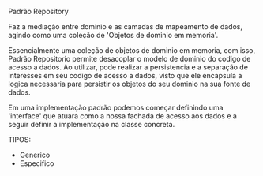Padrão Repository

Faz a mediação entre dominio e as camadas de mapeamento de dados, agindo como uma coleção de 'Objetos de dominio em memoria'. 

Essencialmente uma coleção de objetos de dominio em memoria, com isso, Padrão Repositorio permite desacoplar o modelo de dominio do codigo de acesso a dados. 
Ao utilizar, pode realizar a persistencia e a separação de interesses em seu codigo de acesso a dados, visto que ele encapsula a logica necessaria para persistir os objetos do seu dominio na sua fonte de dados.

Em uma implementação padrão podemos começar definindo uma 'interface' que atuara como a nossa fachada de acesso aos dados e a seguir definir a implementação na classe concreta.

TIPOS: 
- Generico
- Especifico
